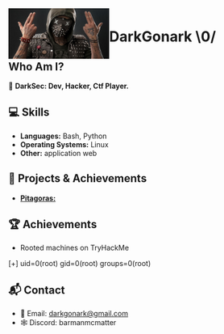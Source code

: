 <img src="https://github.com/Gonark/DarkGonark/blob/main/z6ia6LxLhDKM62yiQwvEm3-1200-80.jpg" align="left" width="200" height="100" >

# DarkGonark \0/

##                                 **Who Am I?**

👤 **DarkSec: Dev, Hacker, Ctf Player.**

## **💻 Skills**

- **Languages:** Bash, Python
- **Operating Systems:** Linux
- **Other:** application web

## **🚀 Projects & Achievements**

- **[Pitagoras:](https://github.com/Gonark/Teorema_de_pitagoras)**  

## **🏆 Achievements**

- Rooted machines on TryHackMe

 [+] uid=0(root) gid=0(root) groups=0(root)

## **📬 Contact**

- 📧 Email: darkgonark@gmail.com
- 🕸️ Discord: barmanmcmatter

